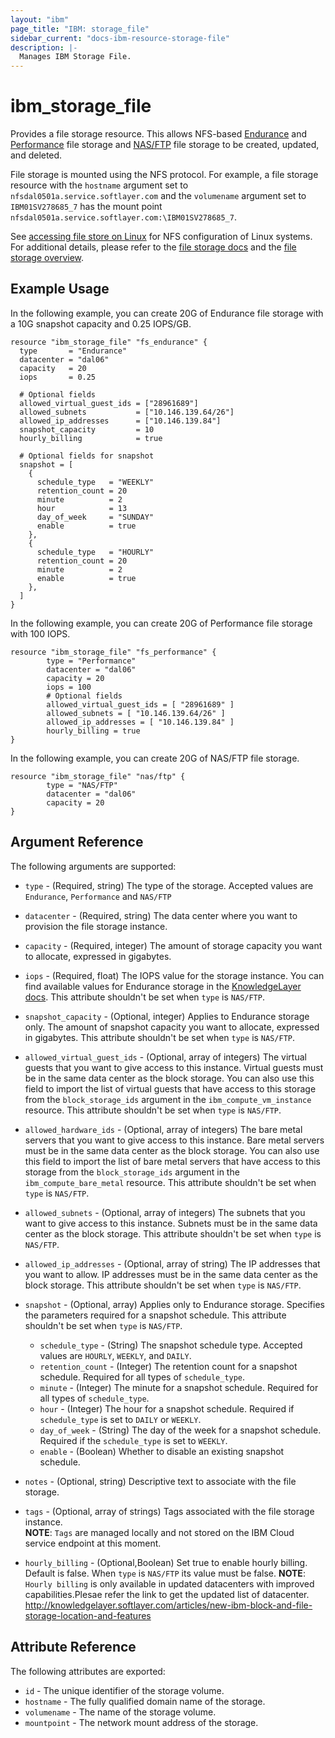 ```yaml
---
layout: "ibm"
page_title: "IBM: storage_file"
sidebar_current: "docs-ibm-resource-storage-file"
description: |-
  Manages IBM Storage File.
---
```


# ibm\_storage_file

Provides a file storage resource. This allows NFS-based [Endurance](https://knowledgelayer.softlayer.com/topic/endurance-storage) and [Performance](https://knowledgelayer.softlayer.com/topic/performance-storage) file storage and [NAS\/FTP](https://console.bluemix.net/docs/infrastructure/network-attached-storage/index.html#getting-started-with-nas) file storage to be created, updated, and deleted.

File storage is mounted using the NFS protocol. For example, a file storage resource with the `hostname` argument set to `nfsdal0501a.service.softlayer.com` and the `volumename` argument set to ` IBM01SV278685_7` has the mount point `nfsdal0501a.service.softlayer.com:\IBM01SV278685_7`.

See [accessing file store on Linux](https://knowledgelayer.softlayer.com/procedure/accessing-file-storage-linux) for NFS configuration of Linux systems. For additional details, please refer to the [file storage docs](https://knowledgelayer.softlayer.com/topic/file-storage) and the [file storage overview](http://www.softlayer.com/file-storage).

## Example Usage

In the following example, you can create 20G of Endurance file storage with a 10G snapshot capacity and 0.25 IOPS/GB.

```hcl
resource "ibm_storage_file" "fs_endurance" {
  type       = "Endurance"
  datacenter = "dal06"
  capacity   = 20
  iops       = 0.25

  # Optional fields
  allowed_virtual_guest_ids = ["28961689"]
  allowed_subnets           = ["10.146.139.64/26"]
  allowed_ip_addresses      = ["10.146.139.84"]
  snapshot_capacity         = 10
  hourly_billing            = true

  # Optional fields for snapshot
  snapshot = [
    {
      schedule_type   = "WEEKLY"
      retention_count = 20
      minute          = 2
      hour            = 13
      day_of_week     = "SUNDAY"
      enable          = true
    },
    {
      schedule_type   = "HOURLY"
      retention_count = 20
      minute          = 2
      enable          = true
    },
  ]
}

```

In the following example, you can create 20G of Performance file storage with 100 IOPS.

```hcl
resource "ibm_storage_file" "fs_performance" {
        type = "Performance"
        datacenter = "dal06"
        capacity = 20
        iops = 100
        # Optional fields
        allowed_virtual_guest_ids = [ "28961689" ]
        allowed_subnets = [ "10.146.139.64/26" ]
        allowed_ip_addresses = [ "10.146.139.84" ]
        hourly_billing = true
}
```

In the following example, you can create 20G of NAS/FTP file storage.

```hcl
resource "ibm_storage_file" "nas/ftp" {
        type = "NAS/FTP"
        datacenter = "dal06"
        capacity = 20
}
```


## Argument Reference

The following arguments are supported:

* `type` - (Required, string) The type of the storage. Accepted values are `Endurance`, `Performance` and `NAS/FTP`
* `datacenter` - (Required, string) The data center where you want to provision the file storage instance.
* `capacity` - (Required, integer) The amount of storage capacity you want to allocate, expressed in gigabytes.
* `iops` - (Required, float) The IOPS value for the storage instance. You can find available values for Endurance storage in the [KnowledgeLayer docs](https://knowledgelayer.softlayer.com/learning/introduction-endurance-storage). This attribute shouldn't be set when `type` is `NAS/FTP`.
* `snapshot_capacity` - (Optional, integer) Applies to Endurance storage only. The amount of snapshot capacity you want to allocate, expressed in gigabytes. This attribute shouldn't be set when `type` is `NAS/FTP`.
* `allowed_virtual_guest_ids` - (Optional, array of integers) The virtual guests that you want to give access to this instance. Virtual guests must be in the same data center as the block storage. You can also use this field to import the list of virtual guests that have access to this storage from the `block_storage_ids` argument in the `ibm_compute_vm_instance` resource. This attribute shouldn't be set when `type` is `NAS/FTP`.
* `allowed_hardware_ids` - (Optional, array of integers) The bare metal servers that you want to give access to this instance. Bare metal servers must be in the same data center as the block storage. You can also use this field to import the list of bare metal servers that have access to this storage from the `block_storage_ids` argument in the `ibm_compute_bare_metal` resource. This attribute shouldn't be set when `type` is `NAS/FTP`.
* `allowed_subnets` - (Optional, array of integers) The subnets that you want to give access to this instance. Subnets must be in the same data center as the block storage. This attribute shouldn't be set when `type` is `NAS/FTP`.
* `allowed_ip_addresses` - (Optional, array of string) The IP addresses that you want to allow. IP addresses must be in the same data center as the block storage. This attribute shouldn't be set when `type` is `NAS/FTP`.
* `snapshot` - (Optional, array) Applies only to Endurance storage. Specifies the parameters required for a snapshot schedule. This attribute shouldn't be set when `type` is `NAS/FTP`.
    * `schedule_type` - (String) The snapshot schedule type. Accepted values are `HOURLY`, `WEEKLY`, and `DAILY`.
    * `retention_count` - (Integer) The retention count for a snapshot schedule. Required for all types of `schedule_type`.
    * `minute` - (Integer) The minute for a snapshot schedule. Required for all types of `schedule_type`.
    * `hour` - (Integer) The hour for a snapshot schedule. Required if `schedule_type` is set to `DAILY` or `WEEKLY`.
    * `day_of_week` - (String) The day of the week for a snapshot schedule. Required if the `schedule_type` is set to `WEEKLY`.
    * `enable` - (Boolean) Whether to disable an existing snapshot schedule.

* `notes` - (Optional, string) Descriptive text to associate with the file storage.  

* `tags` - (Optional, array of strings) Tags associated with the file storage instance.  
  **NOTE**: `Tags` are managed locally and not stored on the IBM Cloud service endpoint at this moment.  
* `hourly_billing` - (Optional,Boolean) Set true to enable hourly billing. Default is false. When `type` is `NAS/FTP` its value must be false.
**NOTE**: `Hourly billing` is only available in updated datacenters with improved capabilities.Plesae refer the link to get the updated list of datacenter. http://knowledgelayer.softlayer.com/articles/new-ibm-block-and-file-storage-location-and-features


## Attribute Reference

The following attributes are exported:

* `id` - The unique identifier of the storage volume.
* `hostname` - The fully qualified domain name of the storage.
* `volumename` - The name of the storage volume.
* `mountpoint` - The network mount address of the storage.